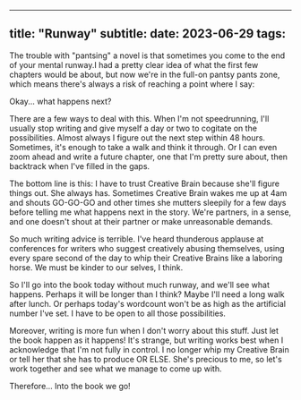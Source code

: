 
---
title: "Runway"
subtitle: 
date: 2023-06-29
tags:
---

The trouble with "pantsing" a novel is that sometimes you come to the end of your mental runway.I had a pretty clear idea of what the first few chapters would be about, but now we're in the full-on pantsy pants zone, which means there's always a risk of reaching a point where I say:

Okay... what happens next?

There are a few ways to deal with this. When I'm not speedrunning, I'll usually stop writing and give myself a day or two to cogitate on the possibilities. Almost always I figure out the next step within 48 hours. Sometimes, it's enough to take a walk and think it through. Or I can even zoom ahead and write a future chapter, one that I'm pretty sure about, then backtrack when I've filled in the gaps.

The bottom line is this: I have to trust Creative Brain because she'll figure things out. She always has. Sometimes Creative Brain wakes me up at 4am and shouts GO-GO-GO and other times she mutters sleepily for a few days before telling me what happens next in the story. We're partners, in a sense, and one doesn't shout at their partner or make unreasonable demands.

So much writing advice is terrible. I've heard thunderous applause at conferences for writers who suggest creatively abusing themselves, using every spare second of the day to whip their Creative Brains like a laboring horse. We must be kinder to our selves, I think.

So I'll go into the book today without much runway, and we'll see what happens. Perhaps it will be longer than I think? Maybe I'll need a long walk after lunch. Or perhaps today's wordcount won't be as high as the artificial number I've set. I have to be open to all those possibilities.

Moreover, writing is more fun when I don't worry about this stuff.  Just let the book happen as it happens! It's strange, but writing works best when I acknowledge that I'm not fully in control. I no longer whip my Creative Brain or tell her that she has to produce OR ELSE. She's precious to me, so let's work together and see what we manage to come up with.

Therefore... Into the book we go!
